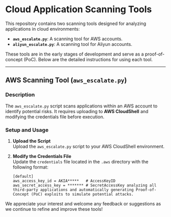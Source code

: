 # Cloud Application Scanning Tools

This repository contains two scanning tools designed for analyzing applications in cloud environments:

- **`aws_escalate.py`**: A scanning tool for AWS accounts.
- **`aliyun_escalate.py`**: A scanning tool for Aliyun accounts.

These tools are in the early stages of development and serve as a proof-of-concept (PoC). Below are the detailed instructions for using each tool.

---

## **AWS Scanning Tool (`aws_escalate.py`)**

### **Description**
The `aws_escalate.py` script scans applications within an AWS account to identify potential risks. It requires uploading to **AWS CloudShell** and modifying the credentials file before execution.

### **Setup and Usage**

1. **Upload the Script**  
   Upload the `aws_escalate.py` script to your AWS CloudShell environment.

2. **Modify the Credentials File**  
   Update the `credentials` file located in the `.aws` directory with the following format:
   ```plaintext
   [default]
   aws_access_key_id = AKIA*****   # AccessKeyID
   aws_secret_access_key = ******* # SecretAccessKey analyzing all third-party applications and automatically generating Proof-of-Concept (PoC) exploits to simulate potential attacks.
We appreciate your interest and welcome any feedback or suggestions as we continue to refine and improve these tools!
